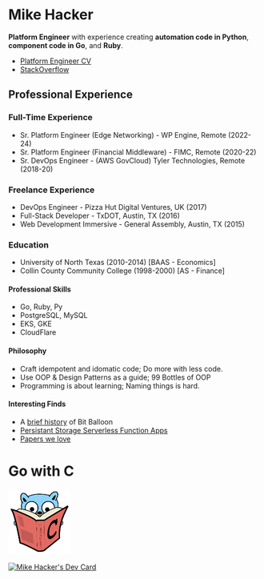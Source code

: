 # Mike Hacker

**Platform Engineer** with experience creating **automation code in Python**, **component code in Go**, and **Ruby**.
- [Platform Engineer CV](https://platform-engineer-cv.vercel.app/)
- [StackOverflow](https://stackoverflow.com/users/4612518/bananaforscale)

## Professional Experience

### Full-Time Experience
- Sr. Platform Engineer (Edge Networking) - WP Engine, Remote (2022-24)
- Sr. Platform Engineer (Financial Middleware) - FIMC, Remote (2020-22)
- Sr. DevOps Engineer - (AWS GovCloud) Tyler Technologies, Remote (2018-20)

### Freelance Experience
- DevOps Engineer - Pizza Hut Digital Ventures, UK (2017)
- Full-Stack Developer - TxDOT, Austin, TX (2016)
- Web Development Immersive - General Assembly, Austin, TX (2015)
    
### Education
- University of North Texas (2010-2014) [BAAS - Economics]
- Collin County Community College (1998-2000) [AS - Finance]

#### Professional Skills
- Go, Ruby, Py
- PostgreSQL, MySQL
- EKS, GKE
- CloudFlare

#### Philosophy

- Craft idempotent and idomatic code; Do more with less code.
- Use OOP & Design Patterns as a guide; 99 Bottles of OOP
- Programming is about learning; Naming things is hard.

#### Interesting Finds

- A [brief history](https://www.netlify.com/blog/2018/08/14/announcing-netlify-drop-the-simplicity-of-bitballoon-with-the-added-power-of-netlify/) of Bit Balloon
- [Persistant Storage Serverless Function Apps](https://read.seas.harvard.edu/~kohler/class/cs260r-s19/projects/cs260r-s19-melange.pdf)
- [Papers we love](https://github.com/papers-we-love/papers-we-love)

# Go with C
<img src="go-with-C-book.svg" alt="go-with-C-book" width="125"/>

<a href="https://app.daily.dev/mhackersu"><img src="https://api.daily.dev/devcards/v2/8ybz799S0MGIWM4CoDdFv.png?r=xy6&type=default" width="356" alt="Mike Hacker's Dev Card"/></a>

<!--
**mhackersu/mhackersu** is a ✨ _special_ ✨ repository because its `README.md` (this file) appears on your GitHub profile.

Here are some ideas to get you started:

- 🔭 I’m currently working on ...
- 🌱 I’m currently learning ...
- 👯 I’m looking to collaborate on ...
- 🤔 I’m looking for help with ...
- 💬 Ask me about ...
- 📫 How to reach me: ...
- 😄 Pronouns: ...
- ⚡ Fun fact: ...

-->
